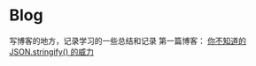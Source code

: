 # Blog
写博客的地方，记录学习的一些总结和记录
第一篇博客：
[你不知道的 JSON.stringify() 的威力](https://github.com/NieZhuZhu/Blog/issues/1)
